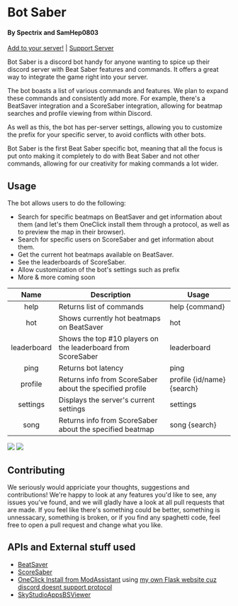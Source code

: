 # Bot Saber
#### By Spectrix and SamHep0803
[Add to your server!](https://discord.com/oauth2/authorize?client_id=753289892007510017&scope=bot&permissions=74837056) | [Support Server](https://discord.gg/Ny6zTNH)

Bot Saber is a discord bot handy for anyone wanting to spice up their discord server with Beat Saber features and commands. It offers a great way to integrate the game right into your server.

The bot boasts a list of various commands and features. We plan to expand these commands and consistently add more. For example, there's a BeatSaver integration and a ScoreSaber integration, allowing for beatmap searches and profile viewing from within Discord.

As well as this, the bot has per-server settings, allowing you to customize the prefix for your specific server, to avoid conflicts with other bots.

Bot Saber is the first Beat Saber specific bot, meaning that all the focus is put onto making it completely to do with Beat Saber and not other commands, allowing for our creativity for making commands a lot wider.

## Usage
The bot allows users to do the following:

- Search for specific beatmaps on BeatSaver and get information about them (and let's them OneClick install them through a protocol, as well as to preview the map in their browser).
- Search for specific users on ScoreSaber and get information about them.
- Get the current hot beatmaps available on BeatSaver.
- See the leaderboards of ScoreSaber.
- Allow customization of the bot's settings such as prefix
- More & more coming soon


| **Name** | **Description** | **Usage** |
|:---:|---|---|
| help | Returns list of commands | help {command}
| hot | Shows currently hot beatmaps on BeatSaver | hot
| leaderboard | Shows the top #10 players on the leaderboard from ScoreSaber | leaderboard
| ping | Returns bot latency | ping 
| profile | Returns info from ScoreSaber about the specified profile | profile {id/name} {search}
| settings | Displays the server's current settings | settings
| song | Returns info from ScoreSaber about the specified beatmap | song {search}


<img class="center" src="https://i.imgur.com/UrGEdLy.png">

<img class="center" src="https://i.imgur.com/k9xvAV9.png">


## Contributing
We seriously would appriciate your thoughts, suggestions and contributions! We're happy to look at any features you'd like to see, any issues you've found, and we will gladly have a look at all pull requests that are made. If you feel like there's something could be better, something is unnessacary, something is broken, or if you find any spaghetti code, feel free to open a pull request and change what you like.

## APIs and External stuff used
- [BeatSaver](https://beatsaver.com)
- [ScoreSaber](https://scoresaber.com)
- [OneClick Install from ModAssistant](https://github.com/Assistant/ModAssistant) using [my own Flask website cuz discord doesnt support protocol](https://github.com/SpectrixOfficial/spectrix.pythonanywhere.com/)
- [SkyStudioAppsBSViewer](https://skystudioapps.com/bs-viewer/)

